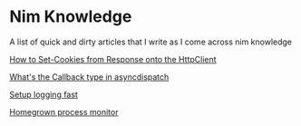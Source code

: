 # Nim Knowledge

A list of quick and dirty articles that I write as I come across nim knowledge

[How to Set-Cookies from Response onto the HttpClient](articles/httpclient-set-cookie.md)

[What's the Callback type in asyncdispatch](articles/asyncdispatch-callback.md)

[Setup logging fast](articles/logging.md)

[Homegrown process monitor](articles/process-monitor.md)
